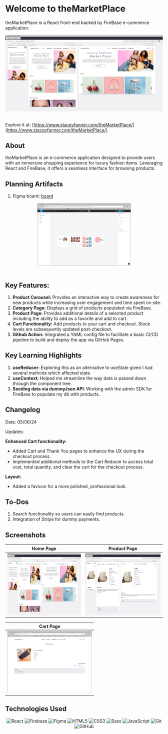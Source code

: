 # Welcome to theMarketPlace

theMarketPlace is a React front-end backed by FireBase e-commerce application.

<div align="center">
  <img src="./brief/homepage.png" alt="Homepage Screenshot" width="700">
</div>

<br>

Explore it at: [https://www.staceyfanner.com/theMarketPlace/](https://www.staceyfanner.com/theMarketPlace/)

## About

theMarketPlace is an e-commerce application designed to provide users with an immersive shopping experience for luxury fashion items. Leveraging React and FireBase, it offers a seamless interface for browsing products.

## Planning Artifacts

1. Figma board: [board](https://www.figma.com/file/it0HP8sbGr3JPLmASUos2s/theMarketPlace---ecom?type=design&node-id=1-2&mode=design&t=P6UBNRnVQDfHI7Jo-0)

<div align="center">
  <img src="./brief/responsive-design.png" alt="Screenshot of my Figma design board" width="300">
</div>

<br>

## Key Features:

1. **Product Carousel:** Provides an interactive way to create awareness for new products while increasing user engagement and time spent on site.
2. **Category Page:** Displays a grid of products populated via FireBase.
3. **Product Page:** Provides additional details of a selected product including the ability to add as a favorite and add to cart.
4. **Cart Functionality:** Add products to your cart and checkout. Stock levels are subsequently updated post-checkout.
5. **Github Action:** Integrated a YAML config file to facilitate a basic CI/CD pipeline to build and deploy the app via GitHub Pages.

## Key Learning Highlights

1. **useReducer**: Exploring this as an alternative to useState given I had several methods which affected state.
2. **useContext**: Helped me streamline the way data is passed down through the component tree.
3. **Seeding data via dummyJson API**: Working with the admin SDK for FireBase to populate my db with products.

## Changelog

Date: 05/06/24

Updates:

**Enhanced Cart functionality:**

- Added Cart and Thank You pages to enhance the UX during the checkout process.
- Implemented additional methods to the Cart Reducer to access total cost, total quantity, and clear the cart for the checkout process.

**Layout:**

- Added a favicon for a more polished, professional look.

## To-Dos

1. Search functionality so users can easily find products.
2. Integration of Stripe for dummy payments.

## Screenshots

| Home Page                                                    | Product Page                                                    |
| ------------------------------------------------------------ | --------------------------------------------------------------- |
| <img src="./brief/homepage.png" alt="Homepage" height="200"> | <img src="./brief/product.png" alt="Product Page" height="200"> |

| Cart Page                                                     |
| ------------------------------------------------------------- |
| <img src="./brief/cartpage.png" alt="Cart Page" height="200"> |

## Technologies Used

<div align="center">

![React](https://img.shields.io/badge/-React-05122A?style=flat&logo=react)
![Firebase](https://img.shields.io/badge/-Firebase-05122A?style=flat&logo=firebase)
![Figma](https://img.shields.io/badge/-Figma-05122A?style=flat&logo=figma)
![HTML5](https://img.shields.io/badge/-HTML5-05122A?style=flat&logo=html5)
![CSS3](https://img.shields.io/badge/-CSS3-05122A?style=flat&logo=css3)
![Sass](https://img.shields.io/badge/-Sass-05122A?style=flat&logo=sass)
![JavaScript](https://img.shields.io/badge/-JavaScript-05122A?style=flat&logo=javascript)
![Git](https://img.shields.io/badge/-Git-05122A?style=flat&logo=git)
![GitHub](https://img.shields.io/badge/-GitHub-05122A?style=flat&logo=github)

</div>
